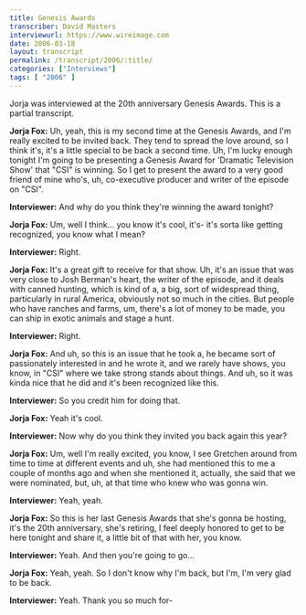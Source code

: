 ```yaml
---
title: Genesis Awards
transcriber: David Masters
interviewurl: https://www.wireimage.com
date: 2006-03-18
layout: transcript
permalink: /transcript/2006/:title/
categories: ["Interviews"]
tags: [ "2006" ]
---
```

Jorja was interviewed at the 20th anniversary Genesis Awards. This is a partial transcript.

**Jorja Fox:** Uh, yeah, this is my second time at the Genesis Awards, and I'm really excited to be invited back. They tend to spread the love around, so I think it's, it's a little special to be back a second time. Uh, I'm lucky enough tonight I'm going to be presenting a Genesis Award for 'Dramatic Television Show' that "CSI" is winning. So I get to present the award to a very good friend of mine who's, uh, co-executive producer and writer of the episode on "CSI".

**Interviewer:** And why do you think they're winning the award tonight?

**Jorja Fox:** Um, well I think... you know it's cool, it's- it's sorta like getting recognized, you know what I mean?

**Interviewer:** Right.

**Jorja Fox:** It's a great gift to receive for that show. Uh, it's an issue that was very close to Josh Berman's heart, the writer of the episode, and it deals with canned hunting, which is kind of a, a big, sort of widespread thing, particularly in rural America, obviously not so much in the cities. But people who have ranches and farms, um, there's a lot of money to be made, you can ship in exotic animals and stage a hunt.

**Interviewer:** Right.

**Jorja Fox:** And uh, so this is an issue that he took a, he became sort of passionately interested in and he wrote it, and we rarely have shows, you know, in "CSI" where we take strong stands about things. And uh, so it was kinda nice that he did and it's been recognized like this.

**Interviewer:** So you credit him for doing that.

**Jorja Fox:** Yeah it's cool.

**Interviewer:** Now why do you think they invited you back again this year?

**Jorja Fox:** Um, well I'm really excited, you know, I see Gretchen around from time to time at different events and uh, she had mentioned this to me a couple of months ago and when she mentioned it, actually, she said that we were nominated, but, uh, at that time who knew who was gonna win.

**Interviewer:** Yeah, yeah.

**Jorja Fox:** So this is her last Genesis Awards that she's gonna be hosting, it's the 20th anniversary, she's retiring, I feel deeply honored to get to be here tonight and share it, a little bit of that with her, you know.

**Interviewer:** Yeah. And then you're going to go...

**Jorja Fox:** Yeah, yeah. So I don't know why I'm back, but I'm, I'm very glad to be back.

**Interviewer:** Yeah. Thank you so much for-
